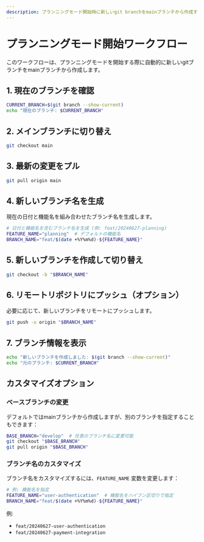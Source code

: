 ```yaml
---
description: プランニングモード開始時に新しいgit branchをmainブランチから作成するワークフロー
---
```

# プランニングモード開始ワークフロー

このワークフローは、プランニングモードを開始する際に自動的に新しいgitブランチをmainブランチから作成します。

## 1. 現在のブランチを確認

```bash
CURRENT_BRANCH=$(git branch --show-current)
echo "現在のブランチ: $CURRENT_BRANCH"
```

## 2. メインブランチに切り替え

```bash
git checkout main
```

## 3. 最新の変更をプル

```bash
git pull origin main
```

## 4. 新しいブランチ名を生成

現在の日付と機能名を組み合わせたブランチ名を生成します。

```bash
# 日付と機能名を含むブランチ名を生成 (例: feat/20240627-planning)
FEATURE_NAME="planning"  # デフォルトの機能名
BRANCH_NAME="feat/$(date +%Y%m%d)-${FEATURE_NAME}"
```

## 5. 新しいブランチを作成して切り替え

```bash
git checkout -b "$BRANCH_NAME"
```

## 6. リモートリポジトリにプッシュ（オプション）

必要に応じて、新しいブランチをリモートにプッシュします。

```bash
git push -u origin "$BRANCH_NAME"
```

## 7. ブランチ情報を表示

```bash
echo "新しいブランチを作成しました: $(git branch --show-current)"
echo "元のブランチ: $CURRENT_BRANCH"
```

## カスタマイズオプション

### ベースブランチの変更

デフォルトではmainブランチから作成しますが、別のブランチを指定することもできます：

```bash
BASE_BRANCH="develop"  # 任意のブランチ名に変更可能
git checkout "$BASE_BRANCH"
git pull origin "$BASE_BRANCH"
```

### ブランチ名のカスタマイズ

ブランチ名をカスタマイズするには、`FEATURE_NAME` 変数を変更します：

```bash
# 例: 機能名を指定
FEATURE_NAME="user-authentication"  # 機能名をハイフン区切りで指定
BRANCH_NAME="feat/$(date +%Y%m%d)-${FEATURE_NAME}"
```

例: 
- `feat/20240627-user-authentication`
- `feat/20240627-payment-integration`
